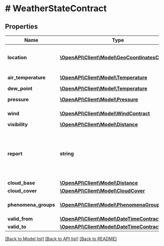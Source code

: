 # # WeatherStateContract

## Properties

Name | Type | Description | Notes
------------ | ------------- | ------------- | -------------
**location** | [**\OpenAPI\Client\Model\GeoCoordinatesContract**](GeoCoordinatesContract.md) | Location where solar information is calculated |
**air_temperature** | [**\OpenAPI\Client\Model\Temperature**](Temperature.md) | Air temperature | [optional]
**dew_point** | [**\OpenAPI\Client\Model\Temperature**](Temperature.md) | Dew point | [optional]
**pressure** | [**\OpenAPI\Client\Model\Pressure**](Pressure.md) | Atmospheric pressure | [optional]
**wind** | [**\OpenAPI\Client\Model\WindContract**](WindContract.md) | Wind information | [optional]
**visibility** | [**\OpenAPI\Client\Model\Distance**](Distance.md) | Visibility | [optional]
**report** | **string** | Aviation weather report   (typically a METAR or TAF string, as applicable) | [optional]
**cloud_base** | [**\OpenAPI\Client\Model\Distance**](Distance.md) | Cloud base | [optional]
**cloud_cover** | [**\OpenAPI\Client\Model\CloudCover**](CloudCover.md) | Cloud cover | [optional]
**phenomena_groups** | [**\OpenAPI\Client\Model\PhenomenaGroup[]**](PhenomenaGroup.md) | Weather phenomena groups | [optional]
**valid_from** | [**\OpenAPI\Client\Model\DateTimeContract**](DateTimeContract.md) | Valid from |
**valid_to** | [**\OpenAPI\Client\Model\DateTimeContract**](DateTimeContract.md) | Valid to |

[[Back to Model list]](../../README.md#models) [[Back to API list]](../../README.md#endpoints) [[Back to README]](../../README.md)
